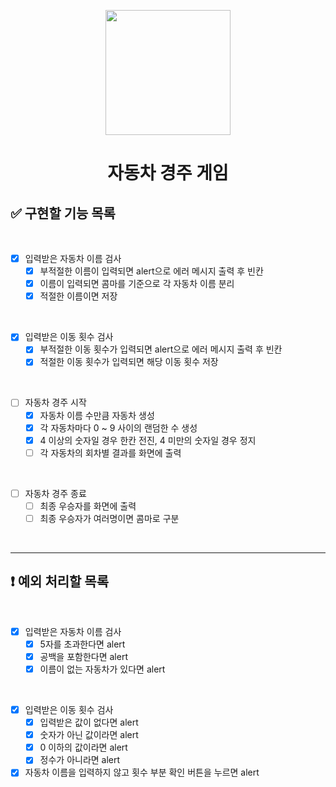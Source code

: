 <p align="middle" >
  <img width="200px;" src="https://github.com/woowacourse/javascript-racingcar-precourse/blob/main/images/racingcar_icon.png?raw=true"/>
</p>
<h1 align="middle">자동차 경주 게임</h1>

## ✅ 구현할 기능 목록

<br>

- [x] 입력받은 자동차 이름 검사
  - [x] 부적절한 이름이 입력되면 alert으로 에러 메시지 출력 후 빈칸
  - [x] 이름이 입력되면 콤마를 기준으로 각 자동차 이름 분리
  - [x] 적절한 이름이면 저장

<br>

- [x] 입력받은 이동 횟수 검사
  - [x] 부적절한 이동 횟수가 입력되면 alert으로 에러 메시지 출력 후 빈칸
  - [x] 적절한 이동 횟수가 입력되면 해당 이동 횟수 저장

<br>

- [ ] 자동차 경주 시작
  - [x] 자동차 이름 수만큼 자동차 생성
  - [x] 각 자동차마다 0 ~ 9 사이의 랜덤한 수 생성
  - [x] 4 이상의 숫자일 경우 한칸 전진, 4 미만의 숫자일 경우 정지
  - [ ] 각 자동차의 회차별 결과를 화면에 출력

<br>

- [ ] 자동차 경주 종료
  - [ ] 최종 우승자를 화면에 출력
  - [ ] 최종 우승자가 여러명이면 콤마로 구분

<br>

--- 
## ❗️ 예외 처리할 목록

<br>

- [x] 입력받은 자동차 이름 검사
  - [x] 5자를 초과한다면 alert
  - [x] 공백을 포함한다면 alert
  - [x] 이름이 없는 자동차가 있다면 alert

<br>

- [x] 입력받은 이동 횟수 검사
  - [x] 입력받은 값이 없다면 alert
  - [x] 숫자가 아닌 값이라면 alert
  - [x] 0 이하의 값이라면 alert
  - [x] 정수가 아니라면 alert

- [x] 자동차 이름을 입력하지 않고 횟수 부분 확인 버튼을 누르면 alert